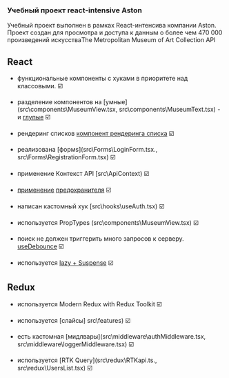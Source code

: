### Учебный проект react-intensive Aston

Учебный проект выполнен в рамках React-интенсива компании Aston.  
Проект создан для просмотра и доступа к данным о более чем 470 000 произведений искусстваThe Metropolitan Museum of Art Collection API

## React

- функциональные компоненты c хуками в приоритете над классовыми. ☑️

- разделение компонентов на [умные](src\components\MuseumView.tsx, src\components\MuseumText.tsx) - и [глупые](src\components\Spinner.tsx) ☑️

- рендеринг списков [компонент рендеринга списка](src\components\MuseumView.tsx) ☑️

- реализована [формs](src\Forms\LoginForm.tsx., src\Forms\RegistrationForm.tsx) ☑️

- применение Контекст API [src\ApiContext) ☑️

- [применение](src/App.tsx) [предохранителя](src\ErrorBoundary\ErrorBoundary.tsx) ☑️

- написан кастомный хук [src\hooks\useAuth.tsx) ☑️

- используется PropTypes (src\components\MuseumView.tsx) ☑️

- поиск не должен триггерить много запросов к серверу. [useDebounce](src\hooks\useDebounce.ts) ☑️

- используется [lazy + Suspense](src\components\Routing.tsx) ☑️


## Redux

- используется Modern Redux with Redux Toolkit ☑️

- используется [слайсы] src\features) ☑️

- есть кастомная [мидлвары](src\middleware\authMiddleware.tsx, src\middleware\loggerMiddleware.tsx) ☑️

- используется [RTK Query](src\redux\RTKapi.ts., src\redux\UsersList.tsx) ☑️


